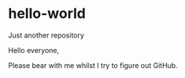 # hello-world
Just another repository 

Hello everyone, 

Please bear with me whilst I try to figure out GitHub. 
